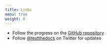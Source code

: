 ```yaml
---
title: Links
menu: true
weight: 8
---
```


- Follow the progress on the [GitHub repository](https://github.com/testthedocs/edic)
- Follow [@testthedocs](https://twitter.com/testthedocs) on Twitter for updates
